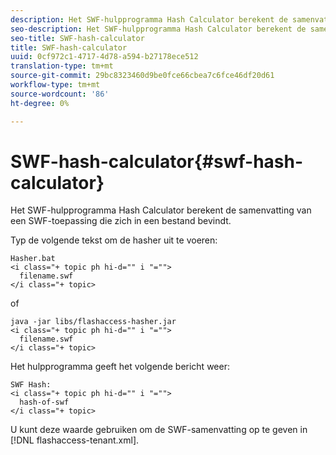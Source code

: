 ```yaml
---
description: Het SWF-hulpprogramma Hash Calculator berekent de samenvatting van een SWF-toepassing die zich in een bestand bevindt.
seo-description: Het SWF-hulpprogramma Hash Calculator berekent de samenvatting van een SWF-toepassing die zich in een bestand bevindt.
seo-title: SWF-hash-calculator
title: SWF-hash-calculator
uuid: 0cf972c1-4717-4d78-a594-b27178ece512
translation-type: tm+mt
source-git-commit: 29bc8323460d9be0fce66cbea7c6fce46df20d61
workflow-type: tm+mt
source-wordcount: '86'
ht-degree: 0%

---
```



# SWF-hash-calculator{#swf-hash-calculator}

Het SWF-hulpprogramma Hash Calculator berekent de samenvatting van een SWF-toepassing die zich in een bestand bevindt.

Typ de volgende tekst om de hasher uit te voeren:

```
Hasher.bat 
<i class="+ topic ph hi-d="" i "="">
  filename.swf
</i class="+ topic>
```

of

```
java -jar libs/flashaccess-hasher.jar 
<i class="+ topic ph hi-d="" i "="">
  filename.swf
</i class="+ topic>
```

Het hulpprogramma geeft het volgende bericht weer:

```
SWF Hash: 
<i class="+ topic ph hi-d="" i "="">
  hash-of-swf
</i class="+ topic>
```

U kunt deze waarde gebruiken om de SWF-samenvatting op te geven in [!DNL flashaccess-tenant.xml].
